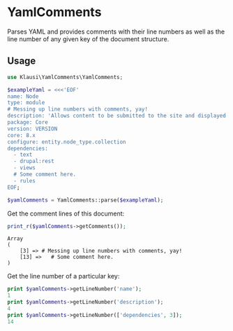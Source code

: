 # YamlComments
Parses YAML and provides comments with their line numbers as well as the line
number of any given key of the document structure.

## Usage

```php
use Klausi\YamlComments\YamlComments;

$exampleYaml = <<<'EOF'
name: Node
type: module
# Messing up line numbers with comments, yay!
description: 'Allows content to be submitted to the site and displayed on pages.'
package: Core
version: VERSION
core: 8.x
configure: entity.node_type.collection
dependencies:
  - text
  - drupal:rest
  - views
  # Some comment here.
  - rules
EOF;

$yamlComments = YamlComments::parse($exampleYaml);
```

Get the comment lines of this document:
```php
print_r($yamlComments->getComments());
```
```
Array
(
    [3] => # Messing up line numbers with comments, yay!
    [13] =>   # Some comment here.
)
```

Get the line number of a particular key:
```php
print $yamlComments->getLineNumber('name');
1
print $yamlComments->getLineNumber('description');
4
print $yamlComments->getLineNumber(['dependencies', 3]);
14
```
